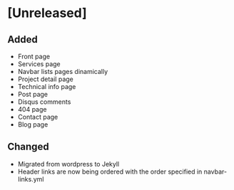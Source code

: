 # [Unreleased]

## Added

* Front page
* Services page
* Navbar lists pages dinamically
* Project detail page
* Technical info page
* Post page
* Disqus comments
* 404 page
* Contact page
* Blog page

## Changed

* Migrated from wordpress to Jekyll
* Header links are now being ordered with the order specified in
  navbar-links.yml
